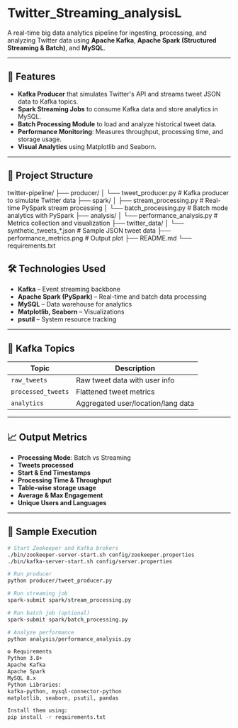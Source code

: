 # Twitter_Streaming_analysisL

A real-time big data analytics pipeline for ingesting, processing, and analyzing Twitter data using **Apache Kafka**, **Apache Spark (Structured Streaming & Batch)**, and **MySQL**.

---

## 🚀 Features

- **Kafka Producer** that simulates Twitter's API and streams tweet JSON data to Kafka topics.
- **Spark Streaming Jobs** to consume Kafka data and store analytics in MySQL.
- **Batch Processing Module** to load and analyze historical tweet data.
- **Performance Monitoring**: Measures throughput, processing time, and storage usage.
- **Visual Analytics** using Matplotlib and Seaborn.

---

## 📁 Project Structure

twitter-pipeline/
├── producer/
│ └── tweet_producer.py # Kafka producer to simulate Twitter data
├── spark/
│ ├── stream_processing.py # Real-time PySpark stream processing
│ └── batch_processing.py # Batch mode analytics with PySpark
├── analysis/
│ └── performance_analysis.py # Metrics collection and visualization
├── twitter_data/
│ └── synthetic_tweets_*.json # Sample JSON tweet data
├── performance_metrics.png # Output plot
├── README.md
└── requirements.txt
## 🛠️ Technologies Used

- **Kafka** – Event streaming backbone
- **Apache Spark (PySpark)** – Real-time and batch data processing
- **MySQL** – Data warehouse for analytics
- **Matplotlib, Seaborn** – Visualizations
- **psutil** – System resource tracking

---

## 🔄 Kafka Topics

| Topic            | Description                      |
|------------------|----------------------------------|
| `raw_tweets`     | Raw tweet data with user info    |
| `processed_tweets` | Flattened tweet metrics         |
| `analytics`      | Aggregated user/location/lang data|

---

## 📈 Output Metrics

- **Processing Mode**: Batch vs Streaming
- **Tweets processed**
- **Start & End Timestamps**
- **Processing Time & Throughput**
- **Table-wise storage usage**
- **Average & Max Engagement**
- **Unique Users and Languages**

---

## 🧪 Sample Execution

```bash
# Start Zookeeper and Kafka brokers
./bin/zookeeper-server-start.sh config/zookeeper.properties
./bin/kafka-server-start.sh config/server.properties

# Run producer
python producer/tweet_producer.py

# Run streaming job
spark-submit spark/stream_processing.py

# Run batch job (optional)
spark-submit spark/batch_processing.py

# Analyze performance
python analysis/performance_analysis.py

⚙️ Requirements
Python 3.8+
Apache Kafka
Apache Spark
MySQL 8.x
Python Libraries:
kafka-python, mysql-connector-python
matplotlib, seaborn, psutil, pandas

Install them using:
pip install -r requirements.txt
